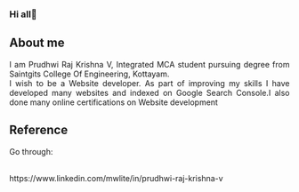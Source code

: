 ### Hi all👋
## About me
<p align="justify">  I am Prudhwi Raj Krishna V, Integrated MCA student pursuing
degree from Saintgits College Of Engineering, Kottayam.<br>
I wish to be a Website developer. As part of improving my skills I have developed many websites and indexed
on Google Search Console.I also done many online certifications on Website development 
</p>

## Reference

<p> Go through:</p><br>https://www.linkedin.com/mwlite/in/prudhwi-raj-krishna-v
